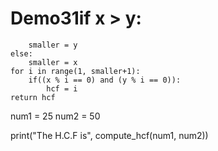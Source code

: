 # Demo31if x > y:
        smaller = y
    else:
        smaller = x
    for i in range(1, smaller+1):
        if((x % i == 0) and (y % i == 0)):
            hcf = i 
    return hcf
 
num1 = 25
num2 = 50
 
print("The H.C.F is", compute_hcf(num1, num2))
